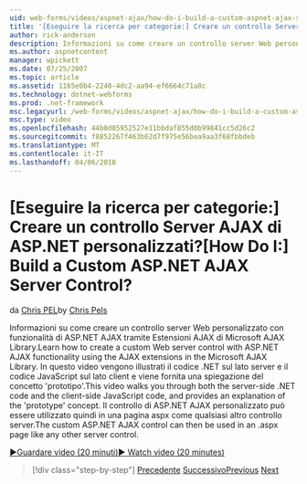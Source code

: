 ```yaml
---
uid: web-forms/videos/aspnet-ajax/how-do-i-build-a-custom-aspnet-ajax-server-control
title: '[Eseguire la ricerca per categorie:] Creare un controllo Server AJAX di ASP.NET personalizzati? | Microsoft Docs'
author: rick-anderson
description: Informazioni su come creare un controllo server Web personalizzato con funzionalità di ASP.NET AJAX tramite Estensioni AJAX di Microsoft AJAX Library. Questo video illustra le...
ms.author: aspnetcontent
manager: wpickett
ms.date: 07/25/2007
ms.topic: article
ms.assetid: 1165e0b4-2240-4dc2-aa94-ef6664c71a8c
ms.technology: dotnet-webforms
ms.prod: .net-framework
msc.legacyurl: /web-forms/videos/aspnet-ajax/how-do-i-build-a-custom-aspnet-ajax-server-control
msc.type: video
ms.openlocfilehash: 44b0d05952527e11bbdaf855d0b99841cc5d26c2
ms.sourcegitcommit: f8852267f463b62d7f975e56bea9aa3f68fbbdeb
ms.translationtype: MT
ms.contentlocale: it-IT
ms.lasthandoff: 04/06/2018
---
```

<a name="how-do-i-build-a-custom-aspnet-ajax-server-control"></a><span data-ttu-id="fa633-105">[Eseguire la ricerca per categorie:] Creare un controllo Server AJAX di ASP.NET personalizzati?</span><span class="sxs-lookup"><span data-stu-id="fa633-105">[How Do I:] Build a Custom ASP.NET AJAX Server Control?</span></span>
====================
<span data-ttu-id="fa633-106">da [Chris PEL](https://twitter.com/chrispels)</span><span class="sxs-lookup"><span data-stu-id="fa633-106">by [Chris Pels](https://twitter.com/chrispels)</span></span>

<span data-ttu-id="fa633-107">Informazioni su come creare un controllo server Web personalizzato con funzionalità di ASP.NET AJAX tramite Estensioni AJAX di Microsoft AJAX Library.</span><span class="sxs-lookup"><span data-stu-id="fa633-107">Learn how to create a custom Web server control with ASP.NET AJAX functionality using the AJAX extensions in the Microsoft AJAX Library.</span></span> <span data-ttu-id="fa633-108">In questo video vengono illustrati il codice .NET sul lato server e il codice JavaScript sul lato client e viene fornita una spiegazione del concetto 'prototipo'.</span><span class="sxs-lookup"><span data-stu-id="fa633-108">This video walks you through both the server-side .NET code and the client-side JavaScript code, and provides an explanation of the 'prototype' concept.</span></span> <span data-ttu-id="fa633-109">Il controllo di ASP.NET AJAX personalizzato può essere utilizzato quindi in una pagina aspx come qualsiasi altro controllo server.</span><span class="sxs-lookup"><span data-stu-id="fa633-109">The custom ASP.NET AJAX control can then be used in an .aspx page like any other server control.</span></span>

[<span data-ttu-id="fa633-110">&#9654;Guardare video (20 minuti)</span><span class="sxs-lookup"><span data-stu-id="fa633-110">&#9654; Watch video (20 minutes)</span></span>](https://channel9.msdn.com/Blogs/ASP-NET-Site-Videos/how-do-i-build-a-custom-aspnet-ajax-server-control)

> [!div class="step-by-step"]
> <span data-ttu-id="fa633-111">[Precedente](how-do-i-debug-aspnet-ajax-applications-using-visual-studio-2005.md)
> [Successivo](how-do-i-use-javascript-to-refresh-an-aspnet-ajax-updatepanel.md)</span><span class="sxs-lookup"><span data-stu-id="fa633-111">[Previous](how-do-i-debug-aspnet-ajax-applications-using-visual-studio-2005.md)
[Next](how-do-i-use-javascript-to-refresh-an-aspnet-ajax-updatepanel.md)</span></span>
